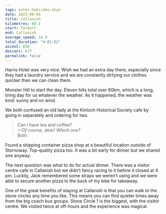 ```yaml
---
tags: outer-hebrides-skye
date: 2023-08-04
title: Callanish
kilometres: 60.1
start: Tarbert
end: Callanish
average_speed: 14.9
total_duration: "4:01:52"
ascent: 658
descent: 677
permalink: false
---
```


Harris Hotel was very nice. Wish we had an extra day there, especially since they had a laundry service and we are constantly dirtying our clothes quicker than we can clean them.

Monster Hill to start the day. Eleven hills total over 60km, which is a long, tiring day for us whatever the weather. As it happened, the weather was kind: sunny and no wind.

We both confused an old lady at the Kinloch Historical Society cafe by going in separately and ordering for two.

<blockquote>
<div>
Can I have tea and coffee?<br>
<em>—Of course, dear! Which one?</em><br>
Both.
</div>
</blockquote>

Found a shipping container pizza shop at a beautiful location outside of Stornoway. Top-quality pizza too. It was a bit early for dinner but we shared one anyway.

The next question was what to do for actual dinner. There was a visitor centre cafe in Callanish but we didn’t fancy racing to it before it closed at 4 pm. Luckily, Jack remembered some straps we weren’t using and we were able to secure another pizza to the back of my bike for takeaway.

One of the great benefits of staying at Callanish is that you can walk to the stone circles any time you like. This means you can find quieter times away from the big coach bus groups. Stone Circle 1 is the biggest, with the visitor centre. We visited twice at off-hours and the experience was magical.
